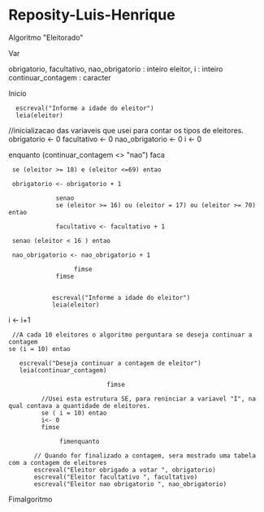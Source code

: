 # Reposity-Luis-Henrique
Algoritmo "Eleitorado"

Var

obrigatorio, facultativo, nao_obrigatorio : inteiro
eleitor, i : inteiro
continuar_contagem : caracter

Inicio

      escreval("Informe a idade do eleitor")
      leia(eleitor)

//inicializacao das variaveis que usei para contar os tipos de eleitores.
obrigatorio <- 0
facultativo <- 0
nao_obrigatorio <- 0
i <- 0

enquanto (continuar_contagem <> "nao") faca


     se (eleitor >= 18) e (eleitor <=69) entao

     obrigatorio <- obrigatorio + 1

                 senao
                 se (eleitor >= 16) ou (eleitor = 17) ou (eleitor >= 70) entao

                 facultativo <- facultativo + 1

     senao (eleitor < 16 ) entao

     nao_obrigatorio <- nao_obrigatorio + 1

                      fimse
                 fimse


                escreval("Informe a idade do eleitor")
                leia(eleitor)
                
i <- i+1

     //A cada 10 eleitores o algoritmo perguntara se deseja continuar a contagem
    se (i = 10) entao

       escreval("Deseja continuar a contagem de eleitor")
       leia(continuar_contagem)
       
                               fimse

             //Usei esta estrutura SE, para reninciar a variavel "I", na qual contava a quantidade de eleitores.
             se ( i = 10) entao
             i<- 0
             fimse

                  fimenquanto

           // Quando for finalizado a contagem, sera mostrado uma tabela com a contagem de eleitores
           escreval("Eleitor obrigado a votar ", obrigatorio)
           escreval("Eleitor facultativo ", facultativo)
           escreval("Eleitor nao obrigatorio ", nao_obrigatorio)

Fimalgoritmo
